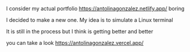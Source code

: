 I consider my actual portfolio https://antolinagonzalez.netlify.app/ boring

I decided to make a new one. My idea is to simulate a Linux terminal

It is still in the process but I think is getting better and better

you can take a look https://antolinagonzalez.vercel.app/ 
